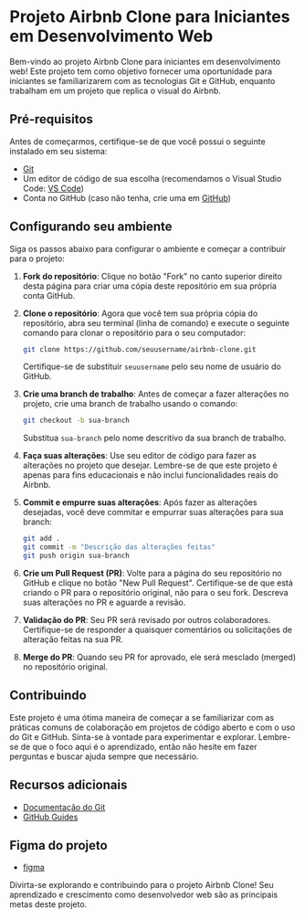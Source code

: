﻿# Projeto Airbnb Clone para Iniciantes em Desenvolvimento Web

Bem-vindo ao projeto Airbnb Clone para iniciantes em desenvolvimento web! Este projeto tem como objetivo fornecer uma oportunidade para iniciantes se familiarizarem com as tecnologias Git e GitHub, enquanto trabalham em um projeto que replica o visual do Airbnb.

## Pré-requisitos

Antes de começarmos, certifique-se de que você possui o seguinte instalado em seu sistema:

- [Git](https://git-scm.com/)
- Um editor de código de sua escolha (recomendamos o Visual Studio Code: [VS Code](https://code.visualstudio.com/))
- Conta no GitHub (caso não tenha, crie uma em [GitHub](https://github.com/))

## Configurando seu ambiente

Siga os passos abaixo para configurar o ambiente e começar a contribuir para o projeto:

1. **Fork do repositório**: Clique no botão "Fork" no canto superior direito desta página para criar uma cópia deste repositório em sua própria conta GitHub.

2. **Clone o repositório**: Agora que você tem sua própria cópia do repositório, abra seu terminal (linha de comando) e execute o seguinte comando para clonar o repositório para o seu computador:

    ```bash
    git clone https://github.com/seuusername/airbnb-clone.git
    ```

    Certifique-se de substituir `seuusername` pelo seu nome de usuário do GitHub.

3. **Crie uma branch de trabalho**: Antes de começar a fazer alterações no projeto, crie uma branch de trabalho usando o comando:

    ```bash
    git checkout -b sua-branch
    ```

    Substitua `sua-branch` pelo nome descritivo da sua branch de trabalho.

4. **Faça suas alterações**: Use seu editor de código para fazer as alterações no projeto que desejar. Lembre-se de que este projeto é apenas para fins educacionais e não inclui funcionalidades reais do Airbnb.

5. **Commit e empurre suas alterações**: Após fazer as alterações desejadas, você deve commitar e empurrar suas alterações para sua branch:

    ```bash
    git add .
    git commit -m "Descrição das alterações feitas"
    git push origin sua-branch
    ```

6. **Crie um Pull Request (PR)**: Volte para a página do seu repositório no GitHub e clique no botão "New Pull Request". Certifique-se de que está criando o PR para o repositório original, não para o seu fork. Descreva suas alterações no PR e aguarde a revisão.

7. **Validação do PR**: Seu PR será revisado por outros colaboradores. Certifique-se de responder a quaisquer comentários ou solicitações de alteração feitas na sua PR.

8. **Merge do PR**: Quando seu PR for aprovado, ele será mesclado (merged) no repositório original.

## Contribuindo

Este projeto é uma ótima maneira de começar a se familiarizar com as práticas comuns de colaboração em projetos de código aberto e com o uso do Git e GitHub. Sinta-se à vontade para experimentar e explorar. Lembre-se de que o foco aqui é o aprendizado, então não hesite em fazer perguntas e buscar ajuda sempre que necessário.

## Recursos adicionais

- [Documentação do Git](https://git-scm.com/doc)
- [GitHub Guides](https://guides.github.com/)

## Figma do projeto

- [figma](https://www.figma.com/file/TL8Dw8dKCi1D3oAJHUMn8o/Airbnb-x-Figma-(Community)?type=design&mode=design&t=yXVBAHbNiW9v7Zq4-0)

Divirta-se explorando e contribuindo para o projeto Airbnb Clone! Seu aprendizado e crescimento como desenvolvedor web são as principais metas deste projeto.
